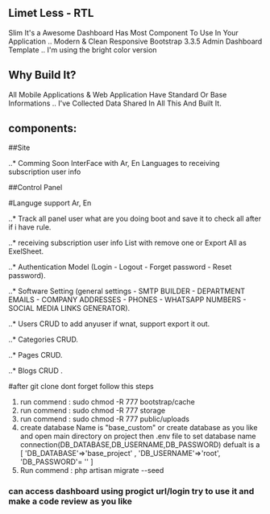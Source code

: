 ## Limet Less - RTL

Slim It's a Awesome Dashboard Has Most Component To Use In Your Application .. Modern & Clean Responsive Bootstrap 3.3.5 Admin Dashboard Template .. I'm using the bright color version

## Why Build It?
All Mobile Applications & Web Application Have Standard Or Base Informations .. I've Collected Data Shared In All This And Built It.

## components:

##Site

..* Comming Soon InterFace with Ar, En Languages  to receiving subscription user info

##Control Panel

#Languge support Ar, En

..* Track all panel user what are you doing boot and save it to check all after if i have rule.

..* receiving subscription user info List with remove one or Export All as ExelSheet.

..* Authentication Model (Login - Logout - Forget password - Reset password).

..* Software Setting (general settings - SMTP BUILDER - DEPARTMENT EMAILS - COMPANY ADDRESSES - PHONES - WHATSAPP 				NUMBERS - SOCIAL MEDIA LINKS GENERATOR).

..* Users CRUD to add anyuser if wnat, support export it out.

..* Categories CRUD.

..* Pages CRUD.

..* Blogs CRUD .


#after git clone dont forget follow this steps

  1. run commend : sudo chmod -R 777 bootstrap/cache
  2. run commend : sudo chmod -R 777 storage
  3. run commend : sudo chmod -R 777 public/uploads
  4. create database Name is "base_custom" or create database as you like and open main directory on project then .env file to set database name connection(DB_DATABASE,DB_USERNAME,DB_PASSWORD)
 defualt is a [
		  'DB_DATABASE'=>'base_project' ,
		  'DB_USERNAME'=>'root',
		  'DB_PASSWORD'= ''
  ]
 5. Run commend : php artisan migrate --seed

### can access dashboard using progict url/login try to use it and make a code review as you like  
